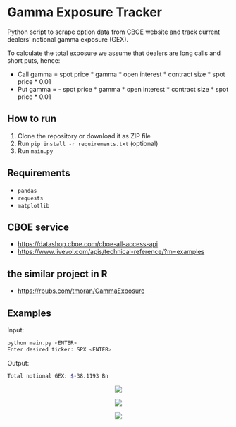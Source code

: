 # Gamma Exposure Tracker
Python script to scrape option data from CBOE website and track current dealers' notional gamma exposure (GEX).

To calculate the total exposure we assume that dealers are long calls and short puts, hence:
* Call gamma = spot price * gamma * open interest * contract size * spot price * 0.01
* Put gamma = - spot price * gamma * open interest * contract size * spot price * 0.01

## How to run
1. Clone the repository or download it as ZIP file
2. Run ```pip install -r requirements.txt``` (optional)
3. Run ```main.py```

## Requirements
* `pandas`
* `requests`
* `matplotlib`

## CBOE service
* https://datashop.cboe.com/cboe-all-access-api
* https://www.livevol.com/apis/technical-reference/?m=examples

## the similar project in R 
* https://rpubs.com/tmoran/GammaExposure

## Examples

Input: 
```bash
python main.py <ENTER>
Enter desired ticker: SPX <ENTER>
```

Output: 

```bash
Total notional GEX: $-38.1193 Bn
```

<p align="center">
  <img 
    src="img/gamma_by_strike.png"
  >
</p>

<p align="center">
  <img 
    src="img/gamma_by_expiration.png"
  >
</p>

<p align="center">
  <img 
    src="img/surface.png"
  >
</p>
